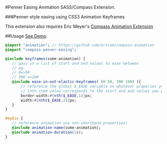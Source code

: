 #Penner Easing Animation SASS/Compass Extension.

###Penner-style easing using CSS3 Animation Keyframes

This extension also requires Eric Meyer's [Compass Animation Extension](https://github.com/ericam/compass-animation)

##Usage
[See Demo](http://codepen.io/adamcoulombe/pen/qvKdp)

 ```SASS
@import "animation"; // https://github.com/ericam/compass-animation
@import "compass-penner-easing";

@include keyframes(some-animation) {
	// pass in a list of start and end values to ease between
	// eg.
	// 0=>50
	// 300 =>100
	@include ease-in-out-elastic-keyframes( (0 50, 300 100) ){
		// reference the global $_EASE variable on whatever properies you want animated
		// (nth item value corresponds to the start and end values you pass in)
		border-width:#{nth($_EASE,1)}px;
		width:#{nth($_EASE,2)}px;
	}
}

#myDiv {
	// reference animation use non-shorthand properties!
	@include animation-name(some-animation);
	@include animation-duration(1s);
}

 ```